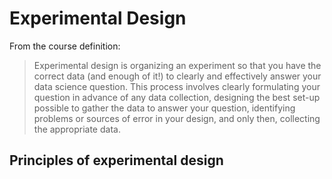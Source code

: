 
# Experimental Design

From the course definition:
> Experimental design is organizing an experiment so that you have the correct data (and enough of it!) to clearly and effectively answer your data science question. This process involves clearly formulating your question in advance of any data collection, designing the best set-up possible to gather the data to answer your question, identifying problems or sources of error in your design, and only then, collecting the appropriate data.


## Principles of experimental design


<!--stackedit_data:
eyJoaXN0b3J5IjpbMTU2MDg4NDIzNiwtNTI4NjM1MDAyXX0=
-->